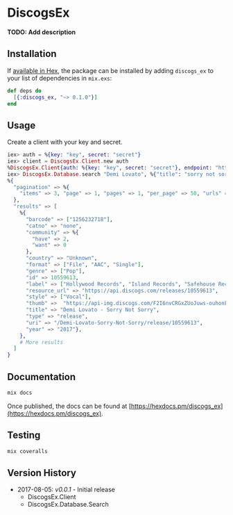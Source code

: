 # DiscogsEx

**TODO: Add description**

## Installation

If [available in Hex](https://hex.pm/docs/publish), the package can be installed
by adding `discogs_ex` to your list of dependencies in `mix.exs`:

```elixir
def deps do
  [{:discogs_ex, "~> 0.1.0"}]
end
```

## Usage

Create a client with your key and secret.

```elixir
iex> auth = %{key: "key", secret: "secret"}
iex> client = DiscogsEx.Client.new auth
%DiscogsEx.Client{auth: %{key: "key", secret: "secret"}, endpoint: "https://api.discogs.com/"}
iex> DiscogsEx.Database.search "Demi Lovato", %{"title": "sorry not sorry"}, client
%{
  "pagination" => %{
    "items" => 3, "page" => 1, "pages" => 1, "per_page" => 50, "urls" => %{}
  },
  "results" => [
    %{
      "barcode" => ["1256232718"],
      "catno" => "none",
      "community" => %{
        "have" => 2,
        "want" => 0
      },
      "country" => "Unknown",
      "format" => ["File", "AAC", "Single"],
      "genre" => ["Pop"],
      "id" => 10559613,
      "label" => ["Hollywood Records", "Island Records", "Safehouse Records", "Hollywood Records, Inc."],
      "resource_url" => "https://api.discogs.com/releases/10559613",
      "style" => ["Vocal"],
      "thumb" =>  "https://api-img.discogs.com/F2I6nvCRGxZUoJuws-ouhonFfIA=/fit-in/150x150/filters:strip_icc():format(jpeg):mode_rgb():quality(40)/discogs-images/R-10559613-1499887916-1414.jpeg.jpg",
      "title" => "Demi Lovato - Sorry Not Sorry",
      "type" => "release",
      "uri" => "/Demi-Lovato-Sorry-Not-Sorry/release/10559613",
      "year" => "2017"},
    },
    # More results
  ]
}
```


## Documentation

```sh
mix docs
```

Once published, the docs can be found at [https://hexdocs.pm/discogs_ex](https://hexdocs.pm/discogs_ex).

## Testing

```sh
mix coveralls
```

## Version History

* 2017-08-05: *v0.0.1* - Initial release
  * DiscogsEx.Client
  * DiscogsEx.Database.Search
